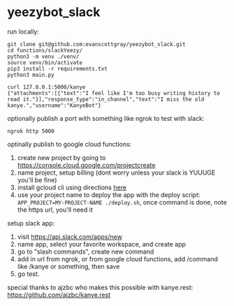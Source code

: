 # yeezybot_slack

run locally:
```
git clone git@github.com:evanscottgray/yeezybot_slack.git
cd functions/slackYeezy/
python3 -m venv ./venv/
source venv/bin/activate
pip3 install -r requirements.txt
python3 main.py

curl 127.0.0.1:5000/kanye
{"attachments":[{"text":"I feel like I'm too busy writing history to read it."}],"response_type":"in_channel","text":"I miss the old kanye.","username":"KanyeBot"}
```

optionally publish a port with something like ngrok to test with slack:
```
ngrok http 5000
```

optinally publish to google cloud functions:
1. create new project by going to https://console.cloud.google.com/projectcreate
2. name project, setup billing (dont worry unless your slack is YUUUGE you'll be fine)
3. install gcloud cli using directions [here](https://cloud.google.com/sdk/docs/#install_the_latest_cloud_tools_version_cloudsdk_current_version)
4. use your project name to deploy the app with the deploy script: `APP_PROJECT=MY-PROJECT-NAME ./deploy.sh`, once command is done, note the https url, you'll need it

setup slack app:

1. visit https://api.slack.com/apps/new
2. name app, select your favorite workspace, and create app
3. go to "slash commands", create new command
4. add in url from ngrok, or from google cloud functions, add /command like /kanye or something, then save
5. go test.




special thanks to ajzbc who makes this possible with kanye.rest: https://github.com/ajzbc/kanye.rest
